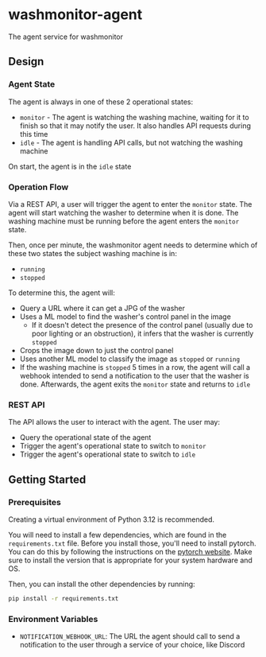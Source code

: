 # washmonitor-agent

The agent service for washmonitor

## Design

### Agent State

The agent is always in one of these 2 operational states:

- `monitor` - The agent is watching the washing machine, waiting for it to finish so that it may notify the user. It also handles API requests during this time
- `idle` - The agent is handling API calls, but not watching the washing machine

On start, the agent is in the `idle` state

### Operation Flow

Via a REST API, a user will trigger the agent to enter the `monitor` state. The agent will start watching the washer to determine when it is done. 
The washing machine must be running before the agent enters the `monitor` state.

Then, once per minute, the washmonitor agent needs to determine which of these two states the subject washing machine is in:

- `running`
- `stopped`

To determine this, the agent will:

- Query a URL where it can get a JPG of the washer
- Uses a ML model to find the washer's control panel in the image
    - If it doesn't detect the presence of the control panel (usually due to poor lighting or an obstruction), it infers that the washer is currently `stopped`
- Crops the image down to just the control panel
- Uses another ML model to classify the image as `stopped` or `running`
- If the washing machine is `stopped` 5 times in a row, the agent will call a webhook intended to send a notification to the user that the washer is done. Afterwards, the agent exits the `monitor` state and returns to `idle`

### REST API

The API allows the user to interact with the agent. The user may:

- Query the operational state of the agent
- Trigger the agent's operational state to switch to `monitor`
- Trigger the agent's operational state to switch to `idle`

## Getting Started

### Prerequisites

Creating a virtual environment of Python 3.12 is recommended.

You will need to install a few dependencies, which are found in the `requirements.txt` file. Before you install those, you'll need to install pytorch. You can do this by following the instructions on the [pytorch website](https://pytorch.org/get-started/locally/). Make sure to install the version that is appropriate for your system hardware and OS. 

Then, you can install the other dependencies by running:

```bash
pip install -r requirements.txt
```

### Environment Variables

- `NOTIFICATION_WEBHOOK_URL`: The URL the agent should call to send a notification to the user through a service of your choice, like Discord

